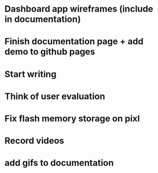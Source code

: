 # Dashboard app wireframes (include in documentation)
# Finish documentation page + add demo to github pages
# Start writing
# Think of user evaluation
# Fix flash memory storage on pixl
# Record videos
# add gifs to documentation
 